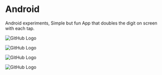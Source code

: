 # Android
Android experiments, Simple but fun  App that doubles the digit on screen with each  tap.         

![GitHub Logo](https://raw.githubusercontent.com/hkbiet/Android/master/NayaWala/Screenshot_2020-05-13-10-22-45-452_com.example.nayawala.jpg)


![GitHub Logo](https://raw.githubusercontent.com/hkbiet/Android/master/NayaWala/Screenshot_2020-05-13-10-23-00-089_com.example.nayawala.jpg)


![GitHub Logo](https://raw.githubusercontent.com/hkbiet/Android/master/NayaWala/Screenshot_2020-05-13-10-23-06-620_com.example.nayawala.jpg)


![GitHub Logo](https://raw.githubusercontent.com/hkbiet/Android/master/NayaWala/Screenshot_2020-05-13-10-23-14-067_com.example.nayawala.jpg)

